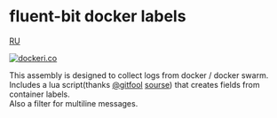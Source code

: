 # fluent-bit docker labels

[RU](https://github.com/jidckii/fluent-bit/blob/master/README_RU.md)

[![dockeri.co](https://dockeri.co/image/jidckii/fluent-bit)](https://hub.docker.com/r/jidckii/fluent-bit)

This assembly is designed to collect logs from docker / docker swarm.  
Includes a lua script(thanks [@gitfool](https://github.com/gitfool) [sourse](https://github.com/fluent/fluent-bit/issues/1499)) that creates fields from container labels.  
Also a filter for multiline messages.  
